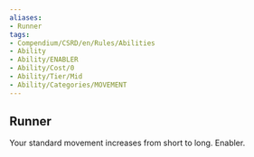 ```yaml
---
aliases:
- Runner
tags:
- Compendium/CSRD/en/Rules/Abilities
- Ability
- Ability/ENABLER
- Ability/Cost/0
- Ability/Tier/Mid
- Ability/Categories/MOVEMENT
---
```


  
## Runner  
Your standard movement increases from short to long. Enabler. 